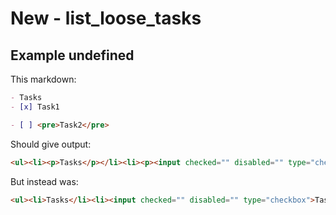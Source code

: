 # New - list_loose_tasks

## Example undefined

This markdown:

```markdown
- Tasks
- [x] Task1

- [ ] <pre>Task2</pre>

```

Should give output:

```html
<ul><li><p>Tasks</p></li><li><p><input checked="" disabled="" type="checkbox">Task1</p></li><li><p><input disabled="" type="checkbox"></p><pre>Task2</pre></li></ul>
```

But instead was:

```html
<ul><li>Tasks</li><li><input checked="" disabled="" type="checkbox">Task1</li></ul><ul><li><input disabled="" type="checkbox"><pre><p></p></pre></li></ul>
```
